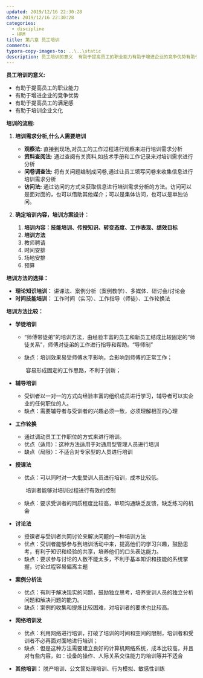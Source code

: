 ```yaml
---
updated: 2019/12/16 22:30:28
date: 2019/12/16 22:30:28
categories: 
  - discipline
  - HRM
title: 第六章 员工培训
comments: 
typora-copy-images-to: ..\..\static
description: 员工培训的意义  有助于提高员工的职业能力有助于增进企业的竞争优势有助于提高员工的满足感有助于培训企业文化培训的流程 培训需求分析,什么人需要培训观察法  直接到现场,对员工的工作过程进行观察来进行培训需求分析资料查阅法  通过查阅有关资料,如技术手册和工作记录来对培训需求进行分析
---
```


**员工培训的意义:** 

- 有助于提高员工的职业能力
- 有助于增进企业的竞争优势
- 有助于提高员工的满足感
- 有助于培训企业文化

**培训的流程:**

1. **培训需求分析,什么人需要培训**
   - **观察法:** 直接到现场,对员工的工作过程进行观察来进行培训需求分析
   - **资料查阅法:** 通过查阅有关资料,如技术手册和工作记录来对培训需求进行分析
   - **问卷调查法:** 将有关问题编制成问卷,通过让员工填写问卷来收集信息进行培训需求分析
   - **访问法:** 通过访问的方式来获取信息进行培训需求分析的方法。访问可以是面对面的，也可以借助其他媒介；可以是集体访问，也可以是单独访问。

2. **确定培训内容，培训方案设计：**
   1. **培训内容：技能培训、传授知识、转变态度、工作表现、绩效目标**
   2. **培训方法**
   3. 教师聘请
   4. 时间安排
   5. 场地安排
   6. 预算

**培训方法的选择：**

- **理论知识培训：** 讲课法、案例分析（案例教学）、多媒体、研讨会/讨论会
- **时间技能培训：** 工作时间（实习）、工作指导（师徒）、工作轮换法

**培训方法比较：**

- **学徒培训**

  - “师傅带徒弟”的培训方法，由经验丰富的员工和新员工结成比较固定的“师徒关系”，师傅对徒弟的工作进行指导和帮助。“导师制”

  - 缺点：培训效果易受师傅水平影响，会影响到师傅的正常工作；

    ​				容易形成固定的工作思路，不利于创新；

- **辅导培训**

  - 受训者以一对一的方式向经验丰富的组织成员进行学习，辅导者可以实企业的任何职位的人。
  - 缺点：需要辅导者与受训者的兴趣必须一致，必须理解相互的心理

- **工作轮换**

  - 通过调动员工工作职位的方式来进行培训。
  - 优点（适用）：这种方法适用于对通用型管理人员进行培训
  - 缺点（局限）：不适合对专家型的人员进行培训

- **授课法**

  - 优点：可以同时对一大批受训人员进行培训，成本比较低。

    ​				培训者能够对培训过程进行有效的控制

  - 缺点：要求受训者的同质程度比较高，单项沟通缺乏反馈，缺乏练习的机会

- **讨论法**

  - 授课者与受训者共同讨论来解决问题的一种培训方法
  - 优点：受训者能够参与到培训活动中来，提高他们的学习兴趣，鼓励思考，有利于知识和经验的共享，培养他们的口头表达能力。
  - 缺点：要求参与讨论的人数不能太多，不利于基本知识和技能的系统掌握，讨论过程容易偏离主题

- **案例分析法**

  - 优点：有利于解决现实的问题，鼓励独立思考，培养受训人员的独立分析问题和解决问题的能力。
  - 缺点：案例的收集和提炼比较困难，对培训者的要求也比较高。

- **网络培训发**

  - 优点：利用网络进行培训，打破了培训的时间和空间的限制，培训者和受训者不必再面对面地进行培训；
  - 缺点：但是这种方法需要建立良好的计算机网络系统，成本比较高，并且对有些内容，如：设备的操作、人际关系交往能力的培训等并不适合

- **其他培训：** 脱产培训、公文筐处理培训、行为模拟、敏感性训练



